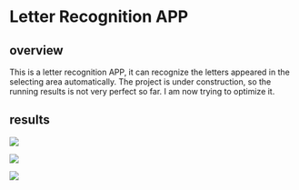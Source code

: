 # Letter Recognition APP

## overview
This is a letter recognition APP, it can recognize the letters appeared in the selecting area automatically. The project is under construction, so the running results is not very perfect so far. I am now trying to optimize it.

## results
![](https://github.com/touristCheng/Letter-Recognition-APP/blob/master/result.jpeg)

![](https://github.com/touristCheng/Letter-Recognition-APP/blob/master/result1.jpeg)

![](https://github.com/touristCheng/Letter-Recognition-APP/blob/master/result2.jpeg)